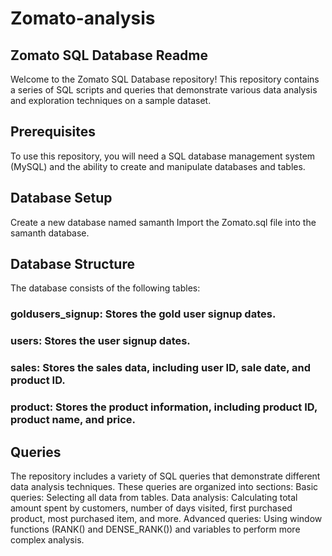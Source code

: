 # Zomato-analysis
## Zomato SQL Database Readme

Welcome to the Zomato SQL Database repository! This repository contains a series of SQL scripts and queries that demonstrate various data analysis and exploration techniques on a sample dataset.
## Prerequisites
To use this repository, you will need a SQL database management system  (MySQL) and the ability to create and manipulate databases and tables.
## Database Setup
Create a new database named samanth
Import the Zomato.sql file into the samanth database.
## Database Structure
The database consists of the following tables:
### goldusers_signup: Stores the gold user signup dates.
### users: Stores the user signup dates.
### sales: Stores the sales data, including user ID, sale date, and product ID.
### product: Stores the product information, including product ID, product name, and price.
## Queries
The repository includes a variety of SQL queries that demonstrate different data analysis techniques. These queries are organized into sections:
Basic queries: Selecting all data from tables.
Data analysis: Calculating total amount spent by customers, number of days visited, first purchased product, most purchased item, and more.
Advanced queries: Using window functions (RANK() and DENSE_RANK()) and variables to perform more complex analysis.
